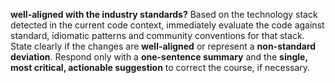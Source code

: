 **well-aligned with the industry standards?** Based on the technology stack detected in the current code context, immediately evaluate the code against standard, idiomatic patterns and community conventions for that stack. State clearly if the changes are **well-aligned** or represent a **non-standard deviation**. Respond only with a **one-sentence summary** and the **single, most critical, actionable suggestion** to correct the course, if necessary.
